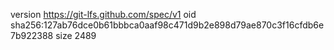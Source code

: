 version https://git-lfs.github.com/spec/v1
oid sha256:127ab76dce0b61bbbca0aaf98c471d9b2e898d79ae870c3f16cfdb6e7b922388
size 2489
